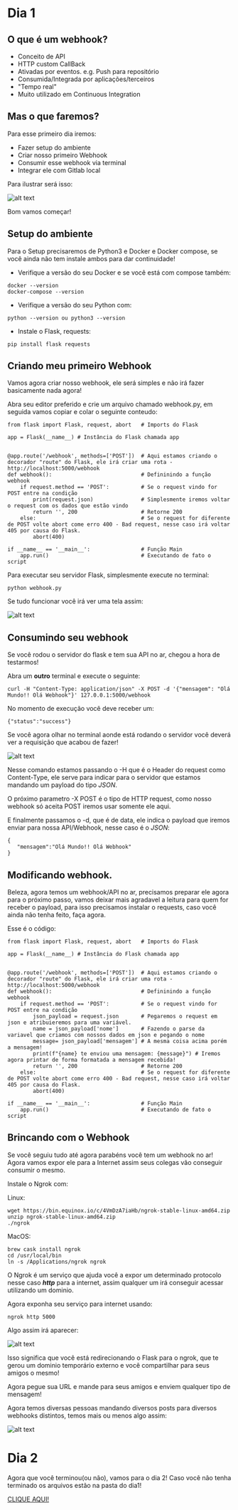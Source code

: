 # Dia 1

## O que é um webhook?

* Conceito de API
* HTTP custom CallBack
* Ativadas por eventos. e.g. Push para repositório
* Consumida/Integrada por aplicações/terceiros
* "Tempo real"
* Muito utilizado em Continuous Integration


## Mas o que faremos?


Para esse primeiro dia iremos:

* Fazer setup do ambiente
* Criar nosso primeiro Webhook
* Consumir esse webhook via terminal
* Integrar ele com Gitlab local

Para ilustrar será isso:


![alt text](https://github.com/rodrigosiviero/webhook-basic-woorkshop/blob/master/images/Dia1.png?raw=true "Webhook")


Bom vamos começar!


## Setup do ambiente


Para o Setup precisaremos de Python3 e Docker e Docker compose, se você ainda não tem instale ambos para dar continuidade!

* Verifique a versão do seu Docker e se você está com compose também:

```
docker --version
docker-compose --version
```
* Verifique a versão do seu Python com:

```
python --version ou python3 --version
```

* Instale o Flask, requests:
  
```
pip install flask requests
```



## Criando meu primeiro Webhook


Vamos agora criar nosso webhook, ele será simples e não irá fazer basicamente nada agora!


Abra seu editor preferido e crie um arquivo chamado webhook.py, em seguida vamos copiar e colar o seguinte conteudo:


```
from flask import Flask, request, abort   # Imports do Flask

app = Flask(__name__) # Instância do Flask chamada app


@app.route('/webhook', methods=['POST'])  # Aqui estamos criando o decorador "route" do Flask, ele irá criar uma rota - http://localhost:5000/webhook
def webhook():                            # Defininindo a função webhook
    if request.method == 'POST':          # Se o request vindo for POST entre na condição
        print(request.json)               # Simplesmente iremos voltar o request com os dados que estão vindo
        return '', 200                    # Retorne 200
    else:                                 # Se o request for diferente de POST volte abort come erro 400 - Bad request, nesse caso irá voltar 405 por causa do Flask.  
        abort(400)                        

if __name__ == '__main__':                # Função Main
    app.run()                             # Executando de fato o script

```

Para executar seu servidor Flask, simplesmente execute no terminal:

```
python webhook.py

```

Se tudo funcionar você irá ver uma tela assim:


![alt text](https://github.com/rodrigosiviero/webhook-basic-woorkshop/blob/master/images/flask.png?raw=true "Webhook")


## Consumindo seu webhook

Se você rodou o servidor do flask e tem sua API no ar, chegou a hora de testarmos!

Abra um **outro** terminal e execute o seguinte:


```
curl -H "Content-Type: application/json" -X POST -d '{"mensagem": "Olá Mundo!! Olá Webhook"}' 127.0.0.1:5000/webhook
```

No momento de execução você deve receber um:

```
{"status":"success"}
```

Se você agora olhar no terminal aonde está rodando o servidor você deverá ver a requisição que acabou de fazer!

![alt text](https://github.com/rodrigosiviero/webhook-basic-woorkshop/blob/master/images/olamundo.png?raw=true "Webhook")


Nesse comando estamos passando o -H que é o Header do request como Content-Type, ele serve para indicar para o servidor que estamos mandando um payload do tipo _JSON_.

O próximo parametro -X POST é o tipo de HTTP request, como nosso webhook só aceita POST iremos usar somente ele aqui.

E finalmente passamos o -d, que é de data, ele indica o payload que iremos enviar para nossa API/Webhook, nesse caso é o _JSON_:


```
{
   "mensagem":"Olá Mundo!! Olá Webhook"
}
```


## Modificando webhook.


Beleza, agora temos um webhook/API no ar, precisamos preparar ele agora para o próximo passo, vamos deixar mais agradavel a leitura para quem for receber o payload, para isso precisamos instalar o requests, caso você ainda não tenha feito, faça agora.


Esse é o código:


```
from flask import Flask, request, abort   # Imports do Flask

app = Flask(__name__) # Instância do Flask chamada app


@app.route('/webhook', methods=['POST'])  # Aqui estamos criando o decorador "route" do Flask, ele irá criar uma rota - http://localhost:5000/webhook
def webhook():                            # Defininindo a função webhook
    if request.method == 'POST':          # Se o request vindo for POST entre na condição
        json_payload = request.json       # Pegaremos o request em json e atribuieremos para uma variável.
        name = json_payload['nome']       # Fazendo o parse da variavel que criamos com nossos dados em json e pegando o nome
        message= json_payload['mensagem'] # A mesma coisa acima porém a mensagem!
        print(f"{name} te enviou uma mensagem: {message}") # Iremos agora printar de forma formatada a mensagem recebida!
        return '', 200                    # Retorne 200
    else:                                 # Se o request for diferente de POST volte abort come erro 400 - Bad request, nesse caso irá voltar 405 por causa do Flask.  
        abort(400)                        

if __name__ == '__main__':                # Função Main
    app.run()                             # Executando de fato o script
```


## Brincando com o Webhook

Se você seguiu tudo até agora parabéns você tem um webhook no ar! Agora vamos expor ele para a Internet assim seus colegas vão conseguir consumir o mesmo.

Instale o Ngrok com:

Linux:

```
wget https://bin.equinox.io/c/4VmDzA7iaHb/ngrok-stable-linux-amd64.zip
unzip ngrok-stable-linux-amd64.zip
./ngrok
```

MacOS:
```
brew cask install ngrok
cd /usr/local/bin
ln -s /Applications/ngrok ngrok
```

O Ngrok é um serviço que ajuda você a expor um determinado protocolo nesse caso _**http**_ para a internet, assim qualquer um irá conseguir acessar utilizando um dominio.

Agora exponha seu serviço para internet usando:


```
ngrok http 5000
```

Algo assim irá aparecer:


![alt text](https://github.com/rodrigosiviero/webhook-basic-woorkshop/blob/master/images/Dia1_ngrok.png?raw=true "Webhook")

Isso significa que você está redirecionando o Flask para o ngrok, que te gerou um dominio temporário externo e você compartilhar para seus amigos o mesmo!

Agora pegue sua URL e mande para seus amigos e enviem qualquer tipo de mensagem!


Agora temos diversas pessoas mandando diversos posts para diversos webhooks distintos, temos mais ou menos algo assim:


![alt text](https://github.com/rodrigosiviero/webhook-basic-woorkshop/blob/master/images/final_day1.png?raw=true "Webhook")


# Dia 2

Agora que você terminou(ou não), vamos para o dia 2! Caso você não tenha terminado os arquivos estão na pasta do dia1!

[CLIQUE AQUI!](../master/dia2/webhook.md)